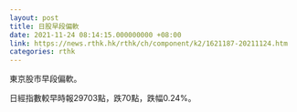```yaml
---
layout: post
title: 日股早段偏軟
date: 2021-11-24 08:14:15.000000000 +08:00
link: https://news.rthk.hk/rthk/ch/component/k2/1621187-20211124.htm
categories: rthk
---
```


東京股市早段偏軟。

日經指數較早時報29703點，跌70點，跌幅0.24%。
